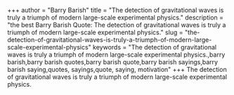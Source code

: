 +++
author = "Barry Barish"
title = "The detection of gravitational waves is truly a triumph of modern large-scale experimental physics."
description = "the best Barry Barish Quote: The detection of gravitational waves is truly a triumph of modern large-scale experimental physics."
slug = "the-detection-of-gravitational-waves-is-truly-a-triumph-of-modern-large-scale-experimental-physics"
keywords = "The detection of gravitational waves is truly a triumph of modern large-scale experimental physics.,barry barish,barry barish quotes,barry barish quote,barry barish sayings,barry barish saying,quotes, sayings,quote, saying, motivation"
+++
The detection of gravitational waves is truly a triumph of modern large-scale experimental physics.
